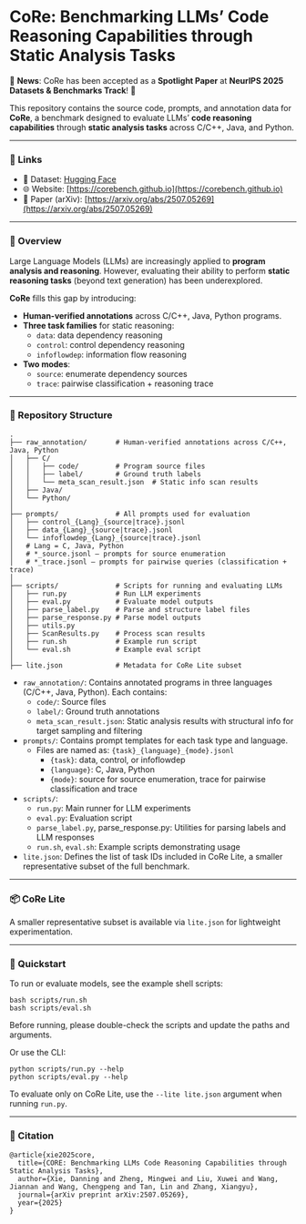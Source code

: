 # CoRe: Benchmarking LLMs’ Code Reasoning Capabilities through Static Analysis Tasks

📢 **News**: CoRe has been accepted as a **Spotlight Paper** at **NeurIPS 2025 Datasets & Benchmarks Track**! 🎉  

This repository contains the source code, prompts, and annotation data for **CoRe**, a benchmark designed to evaluate LLMs’ **code reasoning capabilities** through **static analysis tasks** across C/C++, Java, and Python.

---

### 🔗 Links
- 📂 Dataset: [Hugging Face](https://huggingface.co/datasets/danningx/CoRe)  
- 🌐 Website: [https://corebench.github.io](https://corebench.github.io)  
- 📄 Paper (arXiv): [https://arxiv.org/abs/2507.05269](https://arxiv.org/abs/2507.05269)  

---

### 📘 Overview

Large Language Models (LLMs) are increasingly applied to **program analysis and reasoning**. However, evaluating their ability to perform **static reasoning tasks** (beyond text generation) has been underexplored.  

**CoRe** fills this gap by introducing:  
- **Human-verified annotations** across C/C++, Java, Python programs.  
- **Three task families** for static reasoning:  
  - `data`: data dependency reasoning  
  - `control`: control dependency reasoning  
  - `infoflowdep`: information flow reasoning  
- **Two modes**:  
  - `source`: enumerate dependency sources  
  - `trace`: pairwise classification + reasoning trace  

---
###  📂 Repository Structure
```
.
├── raw_annotation/       # Human-verified annotations across C/C++, Java, Python
│   ├── C/
│   │   ├── code/         # Program source files
│   │   ├── label/        # Ground truth labels
│   │   └── meta_scan_result.json  # Static info scan results
│   ├── Java/
│   └── Python/
│
├── prompts/              # All prompts used for evaluation
│   ├── control_{Lang}_{source|trace}.jsonl
│   ├── data_{Lang}_{source|trace}.jsonl
│   └── infoflowdep_{Lang}_{source|trace}.jsonl
│   # Lang = C, Java, Python
│   # *_source.jsonl — prompts for source enumeration
│   # *_trace.jsonl — prompts for pairwise queries (classification + trace)
│
├── scripts/              # Scripts for running and evaluating LLMs
│   ├── run.py            # Run LLM experiments
│   ├── eval.py           # Evaluate model outputs
│   ├── parse_label.py    # Parse and structure label files
│   ├── parse_response.py # Parse model outputs
│   ├── utils.py
│   ├── ScanResults.py    # Process scan results
│   ├── run.sh            # Example run script
│   └── eval.sh           # Example eval script
│
├── lite.json             # Metadata for CoRe Lite subset

```



- `raw_annotation/`: Contains annotated programs in three languages (C/C++, Java, Python). Each contains:
    - `code/`: Source files
    - `label/`: Ground truth annotations
    - `meta_scan_result.json`: Static analysis results with structural info for target sampling and filtering
- `prompts/`: Contains prompt templates for each task type and language.
    - Files are named as: `{task}_{language}_{mode}.jsonl`
        - `{task}`: data, control, or infoflowdep
        - `{language}`: C, Java, Python
        - `{mode}`: source for source enumeration, trace for pairwise classification and trace
- `scripts/`:
    - `run.py`: Main runner for LLM experiments
    - `eval.py`: Evaluation script
    - `parse_label.py`, parse_response.py: Utilities for parsing labels and LLM responses
    - `run.sh`, `eval.sh`: Example scripts demonstrating usage
- `lite.json`: Defines the list of task IDs included in CoRe Lite, a smaller representative subset of the full benchmark.

---

### 📦 CoRe Lite
A smaller representative subset is available via `lite.json` for lightweight experimentation.

---


### 🚀 Quickstart

To run or evaluate models, see the example shell scripts:


```
bash scripts/run.sh
bash scripts/eval.sh
```
Before running, please double-check the scripts and update the paths and arguments.


Or use the CLI:

```
python scripts/run.py --help
python scripts/eval.py --help
```

To evaluate only on CoRe Lite, use the `--lite lite.json` argument when running `run.py`.

---
### 📜 Citation
```
@article{xie2025core,
  title={CORE: Benchmarking LLMs Code Reasoning Capabilities through Static Analysis Tasks},
  author={Xie, Danning and Zheng, Mingwei and Liu, Xuwei and Wang, Jiannan and Wang, Chengpeng and Tan, Lin and Zhang, Xiangyu},
  journal={arXiv preprint arXiv:2507.05269},
  year={2025}
}
```
